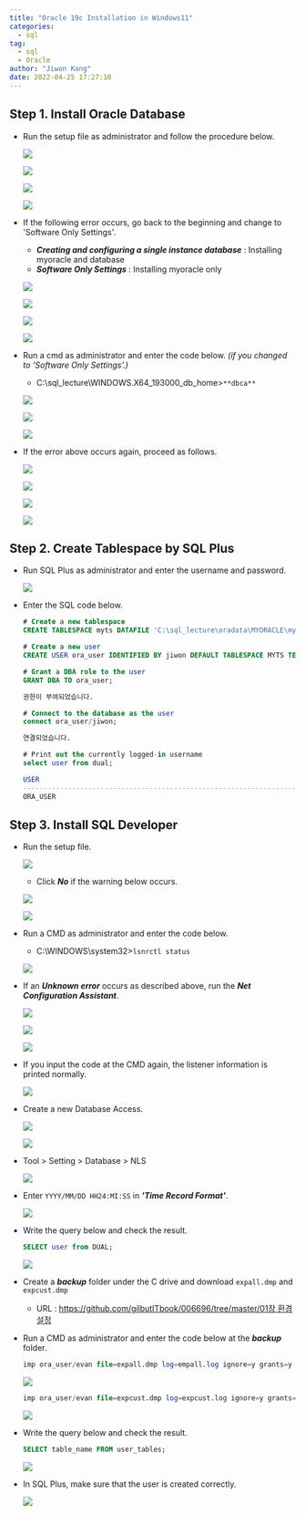 ```yaml
---
title: "Oracle 19c Installation in Windows11"
categories:
  - sql
tag:
  - sql
  - Oracle
author: "Jiwon Kang"
date: 2022-04-25 17:27:10
---
```


## Step 1. Install Oracle Database

- Run the setup file as administrator and follow the procedure below.
    
    ![](/images/sql/Oracle/1.png)
    
    ![](/images/sql/Oracle/2.png)
    
    ![](/images/sql/Oracle/3.png)
    
    ![](/images/sql/Oracle/4.png)
    

- If the following error occurs, go back to the beginning and change to 'Software Only Settings'.
    - ***Creating and configuring a single instance database*** : Installing myoracle and database
    - ***Software Only Settings*** : Installing myoracle only
    
    ![](/images/sql/Oracle/5.png)
    
    ![](/images/sql/Oracle/6.png)
    
    ![](/images/sql/Oracle/7.png)
    
    ![](/images/sql/Oracle/8.png)
    
- Run a cmd as administrator and enter the code below. *(if you changed to ‘Software Only Settings’.)*
    - C:\sql_lecture\WINDOWS.X64_193000_db_home>`**dbca**`
    
    ![](/images/sql/Oracle/9.png)
    
    ![](/images/sql/Oracle/10.png)
    
    ![](/images/sql/Oracle/11.png)
    

- If the error above occurs again, proceed as follows.
    
    ![](/images/sql/Oracle/12.png)
    
    ![](/images/sql/Oracle/13.png)
    
    ![](/images/sql/Oracle/14.png)
    
    ![](/images/sql/Oracle/15.png)
    

## Step 2. Create Tablespace by SQL Plus

- Run SQL Plus as administrator and enter the username and password.
    
    ![](/images/sql/Oracle/16.png)
    
- Enter the SQL code below.
    
    ```sql
    # Create a new tablespace
    CREATE TABLESPACE myts DATAFILE 'C:\sql_lecture\oradata\MYORACLE\myts.dbf' SIZE 100M AUTOEXTEND ON NEXT 5M;
    ```
    
    ```sql
    # Create a new user
    CREATE USER ora_user IDENTIFIED BY jiwon DEFAULT TABLESPACE MYTS TEMPORARY TABLESPACE TEMP;
    ```
    
    ```sql
    # Grant a DBA role to the user
    GRANT DBA TO ora_user;
    
    권한이 부여되었습니다.
    ```
    
    ```sql
    # Connect to the database as the user
    connect ora_user/jiwon;
    
    연결되었습니다.
    ```
    
    ```sql
    # Print out the currently logged-in username
    select user from dual;
    
    USER
    --------------------------------------------------------------------------------
    ORA_USER
    ```
    

## Step 3. Install SQL Developer

- Run the setup file.
    
    ![](/images/sql/Oracle/17.png)
    
    - Click ***No*** if the warning below occurs.
    
    ![](/images/sql/Oracle/18.png)
    
    ![](/images/sql/Oracle/19.png)
    

- Run a CMD as administrator and enter the code below.
    - C:\WINDOWS\system32>`lsnrctl status`
    
    ![](/images/sql/Oracle/20.png)
    

- If an ***Unknown error*** occurs as described above, run the ***Net Configuration Assistant***.
    
    ![](/images/sql/Oracle/21.png)
    
    ![](/images/sql/Oracle/22.png)
    
    ![](/images/sql/Oracle/23.png)
    

- If you input the code at the CMD again, the listener information is printed normally.
    
    ![](/images/sql/Oracle/24.png)
    
- Create a new Database Access.
    
    ![](/images/sql/Oracle/25.png)
    
    ![](/images/sql/Oracle/26.png)
    
- Tool > Setting > Database > NLS
    
    ![](/images/sql/Oracle/27.png)
    
- Enter `YYYY/MM/DD HH24:MI:SS` in ***'Time Record Format'***.
    
    ![](/images/sql/Oracle/28.png)
    

- Write the query below and check the result.
    
    ```sql
    SELECT user from DUAL;
    ```
    
    ![](/images/sql/Oracle/29.png)
    
- Create a ***backup*** folder under the C drive and download `expall.dmp` and `expcust.dmp`
    - URL : [https://github.com/gilbutITbook/006696/tree/master/01장 환경설정](https://github.com/gilbutITbook/006696/tree/master/01%EC%9E%A5%ED%99%98%EA%B2%BD%EC%84%A4%EC%A0%95)

- Run a CMD as administrator and enter the code below at the ***backup*** folder.
    
    ```sql
    imp ora_user/evan file=expall.dmp log=empall.log ignore=y grants=y rows=y indexes=y full=y
    ```
    
    ![](/images/sql/Oracle/30.png)
    
    ```sql
    imp ora_user/evan file=expcust.dmp log=expcust.log ignore=y grants=y rows=y indexes=y full=y
    ```
    
    ![](/images/sql/Oracle/31.png)
    

- Write the query below and check the result.
    
    ```sql
    SELECT table_name FROM user_tables;
    ```
    
    ![](/images/sql/Oracle/32.png)
    

- In SQL Plus, make sure that the user is created correctly.
    
    ![](/images/sql/Oracle/33.png)
